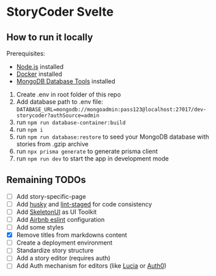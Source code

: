 # StoryCoder Svelte

## How to run it locally

Prerequisites:

- [Node.js](https://nodejs.org/en/) installed
- [Docker](https://www.docker.com/) installed
- [MongoDB Database Tools](https://www.mongodb.com/docs/database-tools/installation/installation/) installed

1. Create .env in root folder of this repo
2. Add database path to .env file: `DATABASE_URL=mongodb://mongoadmin:pass123@localhost:27017/dev-storycoder?authSource=admin`
3. run `npm run database-container:build`
4. run `npm i`
5. run `npm run database:restore` to seed your MongoDB database with stories from .gzip archive
6. run `npx prisma generate` to generate prisma client
7. run `npm run dev` to start the app in development mode

## Remaining TODOs

- [ ] Add story-specific-page
- [ ] Add [husky](https://typicode.github.io/husky/) and [lint-staged](https://github.com/okonet/lint-staged) for code consistency
- [ ] Add [SkeletonUI](https://www.skeleton.dev/) as UI Toolkit
- [ ] Add [Airbnb eslint](https://www.npmjs.com/package/eslint-config-airbnb) configuration
- [ ] Add some styles
- [x] Remove titles from markdowns content
- [ ] Create a deployment environment
- [ ] Standardize story structure
- [ ] Add a story editor (requires auth)
- [ ] Add Auth mechanism for editors (like [Lucia](https://lucia-auth.com/) or [Auth0](https://auth0.com/))
